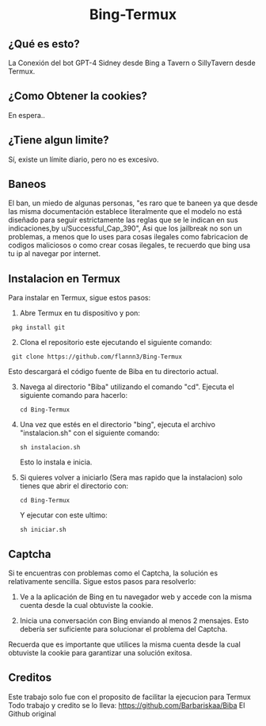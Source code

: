 <h1 align="center">Bing-Termux</h1>

## ¿Qué es esto?
La Conexión del bot GPT-4 Sidney desde Bing a Tavern o SillyTavern desde Termux.

## ¿Como Obtener la cookies?

En espera..

## ¿Tiene algun limite?
Sí, existe un límite diario, pero no es excesivo.

## Baneos
El ban, un miedo de algunas personas, "es raro que te baneen ya que desde las misma documentación establece literalmente que el modelo no está diseñado para seguir estrictamente las reglas que se le indican en sus indicaciones,by u/Successful_Cap_390", Asi que los jailbreak no son un problemas, a menos que lo uses para cosas ilegales como fabricacion de codigos maliciosos o como crear cosas ilegales, te recuerdo que bing usa tu ip al navegar por internet.

## Instalacion en Termux
Para instalar en Termux, sigue estos pasos:

1. Abre Termux en tu dispositivo y pon:

  ```shell
   pkg install git
 ```

2. Clona el repositorio este ejecutando el siguiente comando:

  ```shell
   git clone https://github.com/flannn3/Bing-Termux
 ```

Esto descargará el código fuente de Biba en tu directorio actual.

3. Navega al directorio "Biba" utilizando el comando "cd". Ejecuta el siguiente comando para hacerlo:

     ```shell
    cd Bing-Termux
     ```
    
4. Una vez que estés en el directorio "bing", ejecuta el archivo "instalacion.sh" con el siguiente comando:

     ```shell
    sh instalacion.sh
     ```

     Esto lo instala e inicia.
   
5. Si quieres volver a iniciarlo (Sera mas rapido que la instalacion) solo tienes que abrir el directorio con:

     ```shell
    cd Bing-Termux
     ```
   Y ejecutar con este ultimo:

     ```shell
    sh iniciar.sh
     ```
     
## Captcha
Si te encuentras con problemas como el Captcha, la solución es relativamente sencilla. Sigue estos pasos para resolverlo:

1. Ve a la aplicación de Bing en tu navegador web y accede con la misma cuenta desde la cual obtuviste la cookie.

2. Inicia una conversación con Bing enviando al menos 2 mensajes. Esto debería ser suficiente para solucionar el problema del Captcha.

Recuerda que es importante que utilices la misma cuenta desde la cual obtuviste la cookie para garantizar una solución exitosa.


##  Creditos
Este trabajo solo fue con el proposito de facilitar la ejecucion para Termux Todo trabajo y credito se lo lleva:
https://github.com/Barbariskaa/Biba
El Github original
